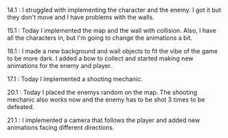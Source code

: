 14.1 : I struggled with implementing the character and the enemy. I got it but they don't move and I have problems with the walls.

15.1 : Today I implemented the map and the wall with collision. Also, I have all the characters in, but I'm going to change the animations a bit. 

16.1 : I made a new background and wall objects to fit the vibe of the game to be more dark. I added a bow to collect and started making new animations for the enemy and player.

17.1 : Today I implemented a shooting mechanic.

20.1 : Today I placed the enemys random on the map. The shooting mechanic also works now and the enemy has to be shot 3 times to be defeated.

21.1 : I implemented a camera that follows the player and added new animations facing different directions.
